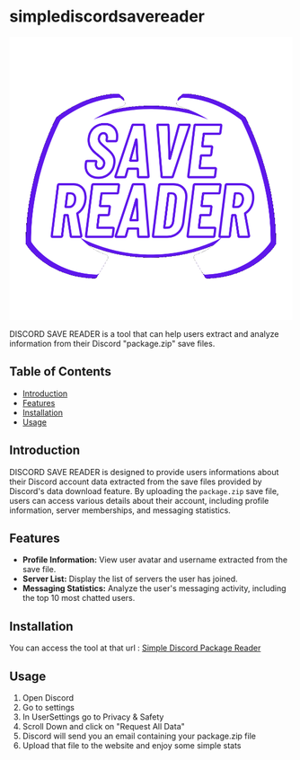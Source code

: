 # simplediscordsavereader

![Logo](Logo.png)

DISCORD SAVE READER is a  tool that can help users extract and analyze information from their Discord "package.zip" save files.

## Table of Contents

- [Introduction](#introduction)
- [Features](#features)
- [Installation](#installation)
- [Usage](#usage)

## Introduction

DISCORD SAVE READER is designed to provide users informations about their Discord account data extracted from the save files provided by Discord's data download feature. By uploading the `package.zip` save file, users can access various details about their account, including profile information, server memberships, and messaging statistics.

## Features

- **Profile Information:** View user avatar and username extracted from the save file.
- **Server List:** Display the list of servers the user has joined.
- **Messaging Statistics:** Analyze the user's messaging activity, including the top 10 most chatted users.

## Installation

You can access the tool at that url : [Simple Discord Package Reader]([nael880](https://nael880.github.io/projets/discordpackagereader.html))


## Usage

1. Open Discord
2. Go to settings
3. In UserSettings go to Privacy & Safety
4. Scroll Down and click on "Request All Data"
5. Discord will send you an email containing your package.zip file
6. Upload that file to the website and enjoy some simple stats



